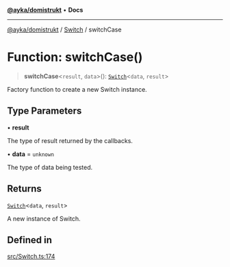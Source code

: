 [**@ayka/domistrukt**](../../../README.md) • **Docs**

***

[@ayka/domistrukt](../../../globals.md) / [Switch](../README.md) / switchCase

# Function: switchCase()

> **switchCase**\<`result`, `data`\>(): [`Switch`](../classes/Switch.md)\<`data`, `result`\>

Factory function to create a new Switch instance.

## Type Parameters

• **result**

The type of result returned by the callbacks.

• **data** = `unknown`

The type of data being tested.

## Returns

[`Switch`](../classes/Switch.md)\<`data`, `result`\>

A new instance of Switch.

## Defined in

[src/Switch.ts:174](https://github.com/AndreyMork/domistrukt/blob/f762a0db7b22ee8086aa8c6327967c318f1b8b4e/src/Switch.ts#L174)
